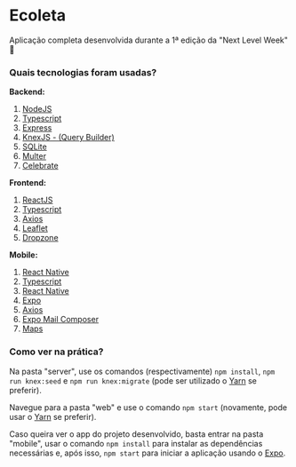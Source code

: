 # Ecoleta

Aplicação completa desenvolvida durante a 1ª edição da "Next Level Week" :rocket:

### Quais tecnologias foram usadas?
**Backend:**
1. [NodeJS](https://nodejs.org/en/)
2. [Typescript](https://www.typescriptlang.org/)
3. [Express](https://expressjs.com/pt-br/)
4. [KnexJS - (Query Builder)](http://knexjs.org/)
5. [SQLite](http://knexjs.org/#Installation)
6. [Multer](https://www.npmjs.com/package/multer)
7. [Celebrate](https://www.npmjs.com/package/celebrate)

**Frontend:**
1. [ReactJS](https://reactjs.org/)
2. [Typescript](https://www.typescriptlang.org/)
3. [Axios](https://github.com/axios/axios)
4. [Leaflet](https://leafletjs.com/)
5. [Dropzone](https://github.com/react-dropzone/react-dropzone)

**Mobile:**
1. [React Native](https://reactnative.dev/)
2. [Typescript](https://www.typescriptlang.org/)
3. [React Native](https://reactnavigation.org/)
4. [Expo](https://expo.io/)
5. [Axios](https://github.com/axios/axios)
6. [Expo Mail Composer](https://docs.expo.io/versions/latest/sdk/mail-composer/)
7. [Maps](https://github.com/react-native-community/react-native-maps)

### Como ver na prática? 
Na pasta "server", use os comandos (respectivamente) `npm install`, `npm run knex:seed` e `npm run knex:migrate` (pode ser utilizado o [Yarn](https://yarnpkg.com/) se preferir).

Navegue para a pasta "web" e use o comando `npm start` (novamente, pode usar o [Yarn](https://yarnpkg.com/) se preferir).

Caso queira ver o app do projeto desenvolvido, basta entrar na pasta "mobile", usar o comando `npm install` para instalar as dependências necessárias e, após isso, `npm start` para iniciar a aplicação usando o [Expo](https://expo.io/).